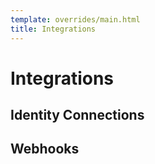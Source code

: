 ```yaml
---
template: overrides/main.html
title: Integrations
---
```


# Integrations

## Identity Connections

## Webhooks
